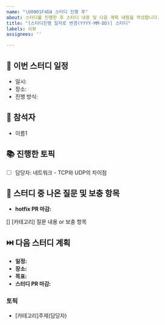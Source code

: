 ```yaml
---
name: "\U0001F4DA 스터디 진행 후"
about: 스터디를 진행한 후 스터디 내용 및 다음 계획 내용을 작성합니다.
title: "[스터디진행 일자로 변경(YYYY-MM-DD)] 스터디"
labels: 리뷰
assignees: ''

---
```


## 📅 이번 스터디 일정
- 일시: <!-- YYYY-MM-DD HH:MM (진행한시간)-->
- 장소: <!-- 오프라인 / 온라인  -->
- 진행 방식: <!-- 발표 / 토론 / 학습 -->

## 👥 참석자
<!-- 스터디의 참여한 사람의 이름을 나열합니다. -->
- 이름1

## 📚 진행한 토픽
<!-- 완료된 항목은 체크, 미완료 항목은 미체크 -->
- [ ] 담당자: 네트워크 - TCP와 UDP의 차이점

## 📝 스터디 중 나온 질문 및 보충 항목
- **hotfix PR 마감:** <!-- YYYY-MM-DD HH:MM -->
<!-- 체크 리스트로 작성하며, 카테고리를 []으로 감싸 구분해 항목을 작성합니다. -->
[] [카테고리] 질문 내용 or 보충 항목


## ⏭️ 다음 스터디 계획
- **일정:** <!-- YYYY-MM-DD HH:MM -->
- **장소:** <!-- 오프라인 / 온라인 (링크) -->
- **목표:** <!-- 다음 스터디의 목표나 학습 방향 -->
- **스터디 PR 마감:** <!-- YYYY-MM-DD HH:MM -->

### 토픽
<!-- 다음 스터디 주제와 담당자를 리스트로 작성합니다. -->
- [카테고리]주제(담당자)
